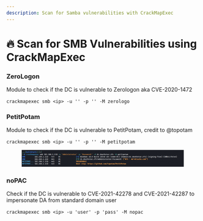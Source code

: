 ```yaml
---
description: Scan for Samba vulnerabilities with CrackMapExec
---
```


# 🔥 Scan for SMB Vulnerabilities using CrackMapExec

### ZeroLogon

Module to check if the DC is vulnerable to Zerologon aka CVE-2020-1472

```
crackmapexec smb <ip> -u '' -p '' -M zerologo
```

### PetitPotam

Module to check if the DC is vulnerable to PetitPotam, credit to @topotam

```
crackmapexec smb <ip> -u '' -p '' -M petitpotam
```

<figure><img src="../.gitbook/assets/image (8).png" alt=""><figcaption></figcaption></figure>

### noPAC

Check if the DC is vulnerable to CVE-2021-42278 and CVE-2021-42287 to impersonate DA from standard domain user

```
crackmapexec smb <ip> -u 'user' -p 'pass' -M nopac
```
